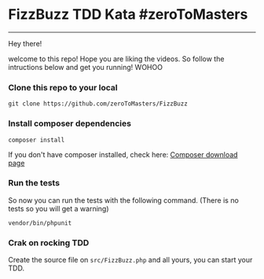 # FizzBuzz TDD Kata #zeroToMasters

---
Hey there!

welcome to this repo! Hope you are liking the videos. So follow the intructions below and get you running! WOHOO

### Clone this repo to your local

```
git clone https://github.com/zeroToMasters/FizzBuzz
```

### Install composer dependencies
```
composer install
```
If you don't have composer installed, check here: [Composer download page](https://getcomposer.org/download/)

### Run the tests
So now you can run the tests with the following command. (There is no tests so you will get a warning)

```
vendor/bin/phpunit
```

### Crak on rocking TDD
Create the source file on `src/FizzBuzz.php` and all yours, you can start your TDD.


